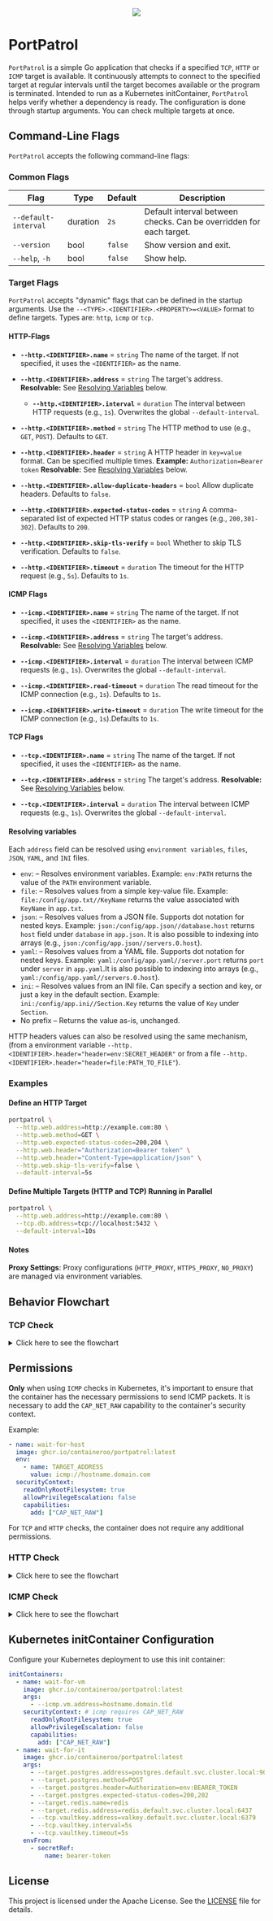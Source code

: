 <p align="center">
  <img src=".github/assets/portpatrol.svg" />
</p>

# PortPatrol

`PortPatrol` is a simple Go application that checks if a specified `TCP`, `HTTP` or `ICMP` target is available. It continuously attempts to connect to the specified target at regular intervals until the target becomes available or the program is terminated. Intended to run as a Kubernetes initContainer, `PortPatrol` helps verify whether a dependency is ready. The configuration is done through startup arguments.
You can check multiple targets at once.


## Command-Line Flags

`PortPatrol` accepts the following command-line flags:

### Common Flags

| Flag                  | Type     | Default | Description                                                                                   |
|-----------------------|----------|---------|-----------------------------------------------------------------------------------------------|
| `--default-interval`  | duration | `2s`    | Default interval between checks. Can be overridden for each target.                           |
| `--version`           | bool     | `false` | Show version and exit.                                                                        |
| `--help`, `-h`        | bool     | `false` | Show help.                                                                                    |

### Target Flags

`PortPatrol` accepts "dynamic" flags that can be defined in the startup arguments.
Use the `--<TYPE>.<IDENTIFIER>.<PROPERTY>=<VALUE>` format to define targets.
Types are: `http`, `icmp` or `tcp`.

#### HTTP-Flags

- **`--http.<IDENTIFIER>.name`** = `string`
  The name of the target. If not specified, it uses the `<IDENTIFIER>` as the name.

- **`--http.<IDENTIFIER>.address`** = `string`
  The target's address.
  **Resolvable:** See [Resolving Variables](#resolving-variables) below.

  - **`--http.<IDENTIFIER>.interval`** = `duration`
  The interval between HTTP requests (e.g., `1s`). Overwrites the global `--default-interval`.

- **`--http.<IDENTIFIER>.method`** = `string`
  The HTTP method to use (e.g., `GET`, `POST`). Defaults to `GET`.

- **`--http.<IDENTIFIER>.header`** = `string`
  A HTTP header in `key=value` format. Can be specified multiple times.
  **Example:** `Authorization=Bearer token`
  **Resolvable:** See [Resolving Variables](#resolving-variables) below.

- **`--http.<IDENTIFIER>.allow-duplicate-headers`** = `bool`
  Allow duplicate headers. Defaults to `false`.

- **`--http.<IDENTIFIER>.expected-status-codes`** = `string`
  A comma-separated list of expected HTTP status codes or ranges (e.g., `200,301-302`). Defaults to `200`.

- **`--http.<IDENTIFIER>.skip-tls-verify`** = `bool`
  Whether to skip TLS verification. Defaults to `false`.

- **`--http.<IDENTIFIER>.timeout`** = `duration`
  The timeout for the HTTP request (e.g., `5s`). Defaults to `1s`.

#### ICMP Flags

- **`--icmp.<IDENTIFIER>.name`** = `string`
  The name of the target. If not specified, it uses the `<IDENTIFIER>` as the name.

- **`--icmp.<IDENTIFIER>.address`** = `string`
  The target's address.
  **Resolvable:** See [Resolving Variables](#resolving-variables) below.

- **`--icmp.<IDENTIFIER>.interval`** = `duration`
  The interval between ICMP requests (e.g., `1s`). Overwrites the global `--default-interval`.

- **`--icmp.<IDENTIFIER>.read-timeout`** = `duration`
  The read timeout for the ICMP connection (e.g., `1s`). Defaults to `1s`.

- **`--icmp.<IDENTIFIER>.write-timeout`** = `duration`
  The write timeout for the ICMP connection (e.g., `1s`).Defaults to `1s`.

#### TCP Flags

- **`--tcp.<IDENTIFIER>.name`** = `string`
  The name of the target. If not specified, it uses the `<IDENTIFIER>` as the name.

- **`--tcp.<IDENTIFIER>.address`** = `string`
  The target's address.
  **Resolvable:** See [Resolving Variables](#resolving-variables) below.

- **`--tcp.<IDENTIFIER>.interval`** = `duration`
  The interval between ICMP requests (e.g., `1s`). Overwrites the global `--default-interval`.

#### Resolving variables

Each `address` field can be resolved using `environment variables`, `files`, `JSON`, `YAML`, and `INI` files.

- `env`: – Resolves environment variables.
  Example: `env:PATH` returns the value of the `PATH` environment variable.
- `file`: – Resolves values from a simple key-value file.
  Example: `file:/config/app.txt//KeyName` returns the value associated with `KeyName` in `app.txt`.
- `json`: – Resolves values from a JSON file. Supports dot notation for nested keys.
  Example: `json:/config/app.json//database.host` returns `host` field under `database` in `app.json`. It is also possible to indexing into arrays (e.g., `json:/config/app.json//servers.0.host`).
- `yaml`: – Resolves values from a YAML file. Supports dot notation for nested keys.
  Example: `yaml:/config/app.yaml//server.port` returns `port` under `server` in `app.yaml`.It is also possible to indexing into arrays (e.g., `yaml:/config/app.yaml//servers.0.host`).
- `ini`: – Resolves values from an INI file. Can specify a section and key, or just a key in the default section.
  Example: `ini:/config/app.ini//Section.Key` returns the value of `Key` under `Section`.
- No prefix – Returns the value as-is, unchanged.

HTTP headers values can also be resolved using the same mechanism, (from a environment variable `--http.<IDENTIFIER>.header="header=env:SECRET_HEADER"` or from a file `--http.<IDENTIFIER>.header="header=file:PATH_TO_FILE"`).

### Examples

#### Define an HTTP Target

```sh
portpatrol \
  --http.web.address=http://example.com:80 \
  --http.web.method=GET \
  --http.web.expected-status-codes=200,204 \
  --http.web.header="Authorization=Bearer token" \
  --http.web.header="Content-Type=application/json" \
  --http.web.skip-tls-verify=false \
  --default-interval=5s
```

#### Define Multiple Targets (HTTP and TCP) Running in Parallel

```sh
portpatrol \
  --http.web.address=http://example.com:80 \
  --tcp.db.address=tcp://localhost:5432 \
  --default-interval=10s
```

#### Notes

**Proxy Settings**: Proxy configurations (`HTTP_PROXY`, `HTTPS_PROXY`, `NO_PROXY`) are managed via environment variables.

## Behavior Flowchart

### TCP Check

<details>
  <summary>Click here to see the flowchart</summary>

```mermaid
graph TD;
    classDef noFill fill:none;
    classDef violet stroke:#9775fa;
    classDef green stroke:#2f9e44;
    classDef error stroke:#fa5252;
    classDef transparent stroke:none,font-size:20px;

    subgraph MainFlow[ ]
        direction TB
        start((Start)) --> attemptConnect[Attempt to connect to <font color=orange>TARGET_ADDRESS</font>];
        class start violet;

        subgraph RetryLoop[Retry Loop]
            subgraph InnerLoop[ ]
                direction TB
                attemptConnect -->|Connection successful| targetReady[Target is ready];
                attemptConnect -->|Connection failed| waitRetry[Wait for retry <font color=orange>CHECK_INTERVAL</font>];
                waitRetry --> attemptConnect;
            end
        end

        targetReady --> processEnd((End));
        class processEnd violet;
        waitRetry --> processEnd;
    end

    programTerminated[Program terminated or canceled] --> processEnd;
    class programTerminated error;

    class start,attemptConnect,targetReady,waitRetry,processEnd,programTerminated,MainFlow,RetryLoop noFill;
    class MainFlow,RetryLoop transparent;
```

</details>

## Permissions

**Only** when using `ICMP` checks in Kubernetes, it's important to ensure that the container has the necessary permissions to send ICMP packets. It is necessary to add the `CAP_NET_RAW` capability to the container's security context.

Example:

```yaml
- name: wait-for-host
  image: ghcr.io/containeroo/portpatrol:latest
  env:
    - name: TARGET_ADDRESS
      value: icmp://hostname.domain.com
  securityContext:
    readOnlyRootFilesystem: true
    allowPrivilegeEscalation: false
    capabilities:
      add: ["CAP_NET_RAW"]
```

For `TCP` and `HTTP` checks, the container does not require any additional permissions.

### HTTP Check

<details>
  <summary>Click here to see the flowchart</summary>

```mermaid
flowchart TD;
    direction TB
    classDef noFill fill:none;
    classDef violet stroke:#9775fa;
    classDef green stroke:#2f9e44;
    classDef error stroke:#fa5252;
    classDef decision stroke:#1971c2;
    classDef transparent stroke:none,font-size:20px;

    subgraph MainFlow[ ]
        direction TB
        processStart((Start)) --> createRequest[Create HTTP request for <font color=orange>TARGET_ADDRESS</font>];
        class start processStart;

        createRequest --> addHeaders[Add headers from <font color=orange>HTTP_HEADERS</font>];
        addHeaders --> addSkipTLS[Add skip TLS verify if <font color=orange>HTTP_SKIP_TLS_VERIFY</font> is set];
        addSkipTLS --> sendRequest[Send HTTP request];

        subgraph RetryLoop[Retry Loop]
            subgraph InnerLoop[ ]
                direction TB
                sendRequest --> checkTimeout{Answers within <font color=orange>DIAL_TIMEOUT</font>?};
                class checkTimeout decision;
                checkTimeout -->|Yes| checkStatusCode[Check response status code <font color=orange>HTTP_EXPECTED_STATUS_CODES</font>];
                checkStatusCode --> statusMatch{Matches?};
                class statusMatch decision;

                statusMatch -->|Yes| targetReady[Target is ready];
                class targetReady success;

                statusMatch -->|No| targetNotReady[Target is not ready];
                class targetNotReady error;
                targetNotReady --> waitRetry[Wait for retry <font color=orange>CHECK_INTERVAL</font>];
                waitRetry --> sendRequest;
            end
        end

    targetReady --> processEnd((End));
    class processEnd violet;
    end

    programTerminated[Program terminated or canceled] --> processEnd;
    class programTerminated error;

class processStart,createRequest,addHeaders,addSkipTLS,sendRequest,checkTimeout,checkStatusCode,statusMatch,targetReady,targetNotReady,waitRetry,programTerminated,processEnd,MainFlow,RetryLoop noFill;
class MainFlow,RetryLoop transparent;
```

</details>

### ICMP Check

<details>
  <summary>Click here to see the flowchart</summary>

```mermaid
flowchart TD;
    direction TB
    classDef noFill fill:none;
    classDef violet stroke:#9775fa;
    classDef green stroke:#2f9e44;
    classDef error stroke:#fa5252;
    classDef decision stroke:#1971c2;
    classDef transparent stroke:none,font-size:20px;

    subgraph MainFlow[ ]
        direction TB
        processStart((Start)) --> createRequest[Create ICMP request for <font color=orange>TARGET_ADDRESS</font>];
        class start processStart;

        createRequest --> sendRequest[Send ICMP request];

        subgraph RetryLoop[Retry Loop]
            subgraph InnerLoop[ ]
                direction TB
                sendRequest --> checkTimeout{Answers within timeouts <font color=orange>DIAL_TIMEOUT</font>/<font color=orange>ICMP_READ_TIMEOUT</font>?};

                checkTimeout -->|Connection successful| targetReady[Target is ready];
                checkTimeout -->|Connection failed| waitRetry[Wait for retry <font color=orange>CHECK_INTERVAL</font>];
                waitRetry --> sendRequest;

            end
        end

    targetReady --> processEnd((End));
    class processEnd violet;
    end

    programTerminated[Program terminated or canceled] --> processEnd;
    class programTerminated error;

class processStart,createRequest,sendRequest,checkTimeout,targetReady,waitRetry,processEnd,MainFlow,RetryLoop noFill;
class MainFlow,RetryLoop transparent;
```

</details>

## Kubernetes initContainer Configuration

Configure your Kubernetes deployment to use this init container:

```yaml
initContainers:
  - name: wait-for-vm
    image: ghcr.io/containeroo/portpatrol:latest
    args:
      - --icmp.vm.address=hostname.domain.tld
    securityContext: # icmp requires CAP_NET_RAW
      readOnlyRootFilesystem: true
      allowPrivilegeEscalation: false
      capabilities:
        add: ["CAP_NET_RAW"]
  - name: wait-for-it
    image: ghcr.io/containeroo/portpatrol:latest
    args:
      - --target.postgres.address=postgres.default.svc.cluster.local:9000/healthz # use healthz endpoint to check if postgres is ready
      - --target.postgres.method=POST
      - --target.postgres.header=Authorization=env:BEARER_TOKEN
      - --target.postgres.expected-status-codes=200,202
      - --target.redis.name=redis
      - --target.redis.address=redis.default.svc.cluster.local:6437
      - --tcp.vaultkey.address=valkey.default.svc.cluster.local:6379
      - --tcp.vaultkey.interval=5s
      - --tcp.vaultkey.timeout=5s
    envFrom:
      - secretRef:
          name: bearer-token

```

## License

This project is licensed under the Apache License. See the [LICENSE](LICENSE) file for details.

